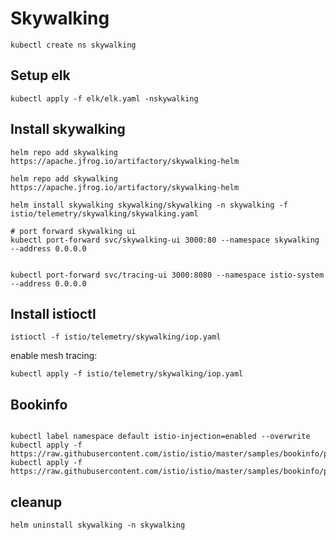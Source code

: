 # Skywalking


```console
kubectl create ns skywalking
```

## Setup elk

```console
kubectl apply -f elk/elk.yaml -nskywalking
```

## Install skywalking

```
helm repo add skywalking https://apache.jfrog.io/artifactory/skywalking-helm

```

```console
helm repo add skywalking https://apache.jfrog.io/artifactory/skywalking-helm

helm install skywalking skywalking/skywalking -n skywalking -f istio/telemetry/skywalking/skywalking.yaml

# port forward skywalking ui
kubectl port-forward svc/skywalking-ui 3000:80 --namespace skywalking --address 0.0.0.0


kubectl port-forward svc/tracing-ui 3000:8080 --namespace istio-system --address 0.0.0.0
```


## Install istioctl

```console
istioctl -f istio/telemetry/skywalking/iop.yaml
```

enable mesh tracing:

```console
kubectl apply -f istio/telemetry/skywalking/iop.yaml
```


## Bookinfo

```console

kubectl label namespace default istio-injection=enabled --overwrite
kubectl apply -f https://raw.githubusercontent.com/istio/istio/master/samples/bookinfo/platform/kube/bookinfo.yaml
kubectl apply -f https://raw.githubusercontent.com/istio/istio/master/samples/bookinfo/platform/kube/bookinfo.yaml
```



## cleanup

```console
helm uninstall skywalking -n skywalking
```